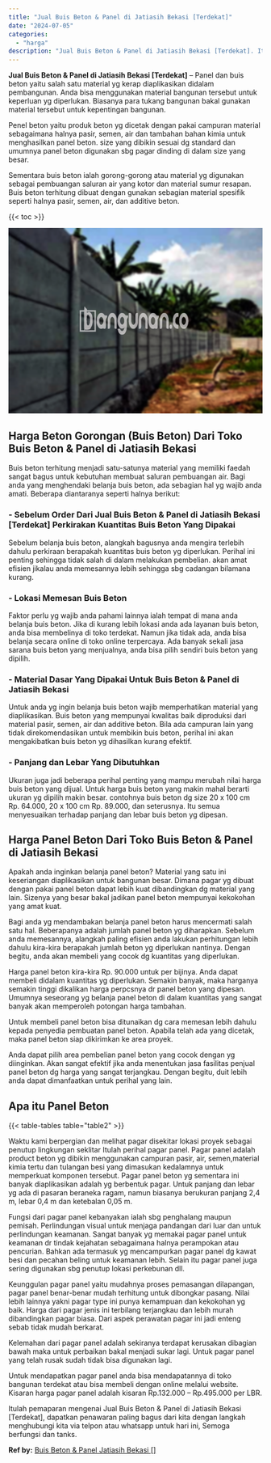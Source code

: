 ```yaml
---
title: "Jual Buis Beton & Panel di Jatiasih Bekasi [Terdekat]"
date: "2024-07-05"
categories: 
  - "harga"
description: "Jual Buis Beton & Panel di Jatiasih Bekasi [Terdekat]. Itulah pemaparan mengenai Jual Buis Beton & Panel di Jatiasih Bekasi [Terdekat], dapatkan penawaran..."
---
```


**Jual Buis Beton & Panel di Jatiasih Bekasi \[Terdekat\]** – Panel dan buis beton yaitu salah satu material yg kerap diaplikasikan didalam pembangunan. Anda bisa menggunakan material bangunan tersebut untuk keperluan yg diperlukan. Biasanya para tukang bangunan bakal gunakan material tersebut untuk kepentingan bangunan.

Penel beton yaitu produk beton yg dicetak dengan pakai campuran material sebagaimana halnya pasir, semen, air dan tambahan bahan kimia untuk menghasilkan panel beton. size yang dibikin sesuai dg standard dan umumnya panel beton digunakan sbg pagar dinding di dalam size yang besar.

Sementara buis beton ialah gorong-gorong atau material yg digunakan sebagai pembuangan saluran air yang kotor dan material sumur resapan. Buis beton terhitung dibuat dengan gunakan sebagian material spesifik seperti halnya pasir, semen, air, dan additive beton.

{{< toc >}}

![Jual Buis Beton & Panel di Jatiasih Bekasi [Terdekat]](/images/jual-panel-buis-beton-murah-04.png)

## Harga Beton Gorongan (Buis Beton) Dari Toko Buis Beton & Panel di Jatiasih Bekasi

Buis beton terhitung menjadi satu-satunya material yang memiliki faedah sangat bagus untuk kebutuhan membuat saluran pembuangan air. Bagi anda yang menghendaki belanja buis beton, ada sebagian hal yg wajib anda amati. Beberapa diantaranya seperti halnya berikut:

### \- Sebelum Order Dari Jual Buis Beton & Panel di Jatiasih Bekasi \[Terdekat\] Perkirakan Kuantitas Buis Beton Yang Dipakai

Sebelum belanja buis beton, alangkah bagusnya anda mengira terlebih dahulu perkiraan berapakah kuantitas buis beton yg diperlukan. Perihal ini penting sehingga tidak salah di dalam melakukan pembelian. akan amat efisien jikalau anda memesannya lebih sehingga sbg cadangan bilamana kurang.

### \- Lokasi Memesan Buis Beton

Faktor perlu yg wajib anda pahami lainnya ialah tempat di mana anda belanja buis beton. Jika di kurang lebih lokasi anda ada layanan buis beton, anda bisa membelinya di toko terdekat. Namun jika tidak ada, anda bisa belanja secara online di toko online terpercaya. Ada banyak sekali jasa sarana buis beton yang menjualnya, anda bisa pilih sendiri buis beton yang dipilih.

### \- Material Dasar Yang Dipakai Untuk Buis Beton & Panel di Jatiasih Bekasi

Untuk anda yg ingin belanja buis beton wajib memperhatikan material yang diaplikasikan. Buis beton yang mempunyai kwalitas baik diproduksi dari material pasir, semen, air dan additive beton. Bila ada campuran lain yang tidak direkomendasikan untuk membikin buis beton, perihal ini akan mengakibatkan buis beton yg dihasilkan kurang efektif.

### \- Panjang dan Lebar Yang Dibutuhkan

Ukuran juga jadi beberapa perihal penting yang mampu merubah nilai harga buis beton yang dijual. Untuk harga buis beton yang makin mahal berarti ukuran yg dipilih makin besar. contohnya buis beton dg size 20 x 100 cm Rp. 64.000, 20 x 100 cm Rp. 89.000, dan seterusnya. Itu semua menyesuaikan terhadap panjang dan lebar buis beton yg dipesan.

## Harga Panel Beton Dari Toko Buis Beton & Panel di Jatiasih Bekasi

Apakah anda inginkan belanja panel beton? Material yang satu ini keseriangan diaplikasikan untuk bangunan besar. Dimana pagar yg dibuat dengan pakai panel beton dapat lebih kuat dibandingkan dg material yang lain. Sizenya yang besar bakal jadikan panel beton mempunyai kekokohan yang amat kuat.

Bagi anda yg mendambakan belanja panel beton harus mencermati salah satu hal. Beberapanya adalah jumlah panel beton yg diharapkan. Sebelum anda memesannya, alangkah paling efisien anda lakukan perhitungan lebih dahulu kira-kira berapakah jumlah beton yg diperlukan nantinya. Dengan begitu, anda akan membeli yang cocok dg kuantitas yang diperlukan.

Harga panel beton kira-kira Rp. 90.000 untuk per bijinya. Anda dapat membeli didalam kuantitas yg diperlukan. Semakin banyak, maka harganya semakin tinggi dikalikan harga perpcsnya dr panel beton yang dipesan. Umumnya seseorang yg belanja panel beton di dalam kuantitas yang sangat banyak akan memperoleh potongan harga tambahan.

Untuk membeli panel beton bisa ditunaikan dg cara memesan lebih dahulu kepada penyedia pembuatan panel beton. Apabila telah ada yang dicetak, maka panel beton siap dikirimkan ke area proyek.

Anda dapat pilih area pembelian panel beton yang cocok dengan yg diinginkan. Akan sangat efektif jika anda menentukan jasa fasilitas penjual panel beton dg harga yang sangat terjangkau. Dengan begitu, duit lebih anda dapat dimanfaatkan untuk perihal yang lain.

## Apa itu Panel Beton

{{< table-tables table="table2" >}}

Waktu kami berpergian dan melihat pagar disekitar lokasi proyek sebagai penutup lingkungan seklitar Itulah perihal pagar panel. Pagar panel adalah product beton yg dibikin menggunakan campuran pasir, air, semen,material kimia tertu dan tulangan besi yang dimasukan kedalamnya untuk memperkuat komponen tersebut. Pagar panel beton yg sementara ini banyak diaplikasikan adalah yg berbentuk pagar. Untuk panjang dan lebar yg ada di pasaran beraneka ragam, namun biasanya berukuran panjang 2,4 m, lebar 0,4 m dan ketebalan 0,05 m.

Fungsi dari pagar panel kebanyakan ialah sbg penghalang maupun pemisah. Perlindungan visual untuk menjaga pandangan dari luar dan untuk perlindungan keamanan. Sangat banyak yg memakai pagar panel untuk keamanan dr tindak kejahatan sebagaimana halnya perampokan atau pencurian. Bahkan ada termasuk yg mencampurkan pagar panel dg kawat besi dan pecahan beling untuk keamanan lebih. Selain itu pagar panel juga sering digunakan sbg penutup lokasi perkebunan dll.

Keunggulan pagar panel yaitu mudahnya proses pemasangan dilapangan, pagar panel benar-benar mudah terhitung untuk dibongkar pasang. Nilai lebih lainnya yakni pagar type ini punya kemampuan dan kekokohan yg baik. Harga dari pagar jenis ini terbilang terjangkau dan lebih murah dibandingkan pagar biasa. Dari aspek perawatan pagar ini jadi enteng sebab tidak mudah berkarat.

Kelemahan dari pagar panel adalah sekiranya terdapat kerusakan dibagian bawah maka untuk perbaikan bakal menjadi sukar lagi. Untuk pagar panel yang telah rusak sudah tidak bisa digunakan lagi.

Untuk mendapatkan pagar panel anda bisa mendapatannya di toko bangunan terdekat atau bisa membeli dengan online melalui website. Kisaran harga pagar panel adalah kisaran Rp.132.000 – Rp.495.000 per LBR.

Itulah pemaparan mengenai Jual Buis Beton & Panel di Jatiasih Bekasi \[Terdekat\], dapatkan penawaran paling bagus dari kita dengan langkah menghubungi kita via telpon atau whatsapp untuk hari ini, Semoga berfungsi dan tanks.

**Ref by:** [Buis Beton & Panel Jatiasih Bekasi []](https://id.wikipedia.org/wiki/Buis)
